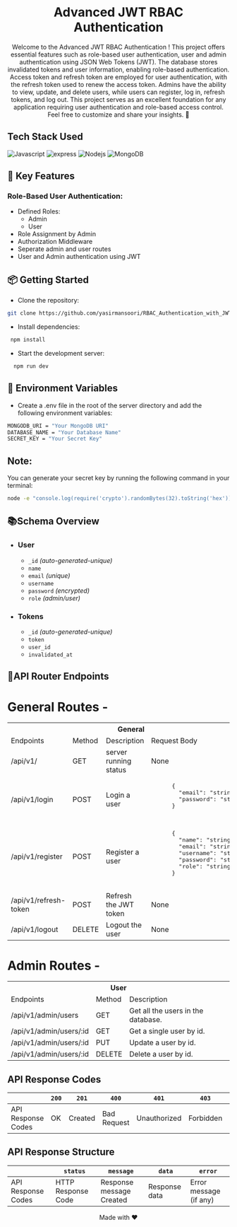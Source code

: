 <h1 align="center">
  Advanced JWT RBAC Authentication
</h1>
<div align="center">
Welcome to the Advanced JWT RBAC Authentication ! This project offers essential features such as role-based user authentication, user and admin authentication using JSON Web Tokens (JWT). The database stores invalidated tokens and user information, enabling role-based authentication. Access token and refresh token are employed for user authentication, with the refresh token used to renew the access token. Admins have the ability to view, update, and delete users, while users can register, log in, refresh tokens, and log out. This project serves as an excellent foundation for any application requiring user authentication and role-based access control. Feel free to customize and share your insights. 🚀
</div>

## Tech Stack Used
![Javascript](https://img.shields.io/badge/Javascript-F0DB4F?style=for-the-badge&labelColor=black&logo=javascript&logoColor=F0DB4F)
![express](https://img.shields.io/badge/Express.js-000000?style=for-the-badge&logo=express&logoColor=white)
![Nodejs](https://img.shields.io/badge/Node.js-43853D?style=for-the-badge&logo=node.js&logoColor=white)
![MongoDB](https://img.shields.io/badge/MongoDB-4EA94B?style=for-the-badge&logo=mongodb&logoColor=white)

## 🔑 Key Features

### Role-Based User Authentication:
- Defined Roles:
  - Admin
  - User
- Role Assignment by Admin
- Authorization Middleware
- Seperate admin and user routes
- User and Admin authentication using JWT

## 📦 Getting Started

- Clone the repository:
```sh
git clone https://github.com/yasirmansoori/RBAC_Authentication_with_JWT.git
```
- Install dependencies:
```sh
 npm install
```
- Start the development server:
```sh
  npm run dev
```

## 📝 Environment Variables

- Create a .env file in the root of the server directory and add the following environment variables:
```sh
MONGODB_URI = "Your MongoDB URI"
DATABASE_NAME = "Your Database Name"
SECRET_KEY = "Your Secret Key"
```
## Note:
You can generate your secret key by running the following command in your terminal:
```sh
node -e "console.log(require('crypto').randomBytes(32).toString('hex'));"
```
## 📚Schema Overview
-   ### User

    -   `_id` _(auto-generated-unique)_ 
    -   `name`
    -   `email` _(unique)_
    -   `username` 
    -   `password` _(encrypted)_
    -   `role` _(admin/user)_

-   ### Tokens

    -   `_id` _(auto-generated-unique)_ 
    -   `token`
    -   `user_id`
    -   `invalidated_at`

## **🚀API Router Endpoints** 

<h1>General Routes -</h1>
<table>
  <tr>
    <th colspan="4" style="text-align:center">General</th>
  </tr>
  <tr>
    <td>Endpoints</td>
    <td>Method</td>
    <td>Description</td>
    <td>Request Body</td>
  </tr>
  </tr>
  <tr>
    <td>/api/v1/</td>
    <td>GET</td>
    <td>server running status</td>
      <td>None</td>
  </tr>
  <tr>
    <td>/api/v1/login</td>
    <td>POST</td>
    <td>Login a user</td>
    <td>
      <pre>
      {
        "email": "string"
        "password": "string"
      }
      </pre>
    </td>
  </tr>
  <tr>
    <td>/api/v1/register</td>
    <td>POST</td>
    <td>Register a user</td>
    <td>
      <pre>
      {
        "name": "string",
        "email": "string",
        "username": "string",
        "password": "string",
        "role": "string" 
      }
      </pre>
    </td>
  </tr>
  <tr>
    <td>/api/v1/refresh-token</td>
    <td>POST</td>
    <td>Refresh the JWT token</td>
    <td>None</td>
  </tr>
  <tr>
    <td>/api/v1/logout</td>
    <td>DELETE</td>
    <td>Logout the user</td>
    <td>None</td>
  </tr>
</table>

<h1>Admin Routes -</h1>
<table>
  <tr>
    <th colspan="3" style="text-align:center">User</th>
  </tr>
  <tr>
    <td>Endpoints</td>
    <td>Method</td>
    <td>Description</td>
  </tr>
  <tr>
    <td>/api/v1/admin/users</td>
    <td>GET</td>
    <td>Get all the users in the database.</td>
  </tr>
  <tr>
    <td>/api/v1/admin/users/:id</td>
    <td>GET</td>
    <td>Get a single user by id.</td>
  </tr>
    <tr>
    <td>/api/v1/admin/users/:id</td>
    <td>PUT</td>
    <td>Update a user by id.</td>
  </tr>
  <tr>
    <td>/api/v1/admin/users/:id</td>
    <td>DELETE</td>
    <td>Delete a user by id.</td>
  </tr>
</table>

## **API Response Codes**
|                    | `200` | `201`   | `400`       | `401`        | `403`     | `404`     | `500`                 | `503`               |
| ------------------ | ----- | ------- | ----------- | ------------ | --------- | --------- | --------------------- | ------------------- |
| API Response Codes | OK    | Created | Bad Request | Unauthorized | Forbidden | Not Found | Internal Server Error | Service Unavailable |

## **API Response Structure**
|                    | `status`           | `message`                | `data`        | `error`                |
| ------------------ | ------------------ | ------------------------ | ------------- | ---------------------- |
| API Response Codes | HTTP Response Code | Response message Created | Response data | Error message (if any) |

<div align="center">Made with ❤️</div>